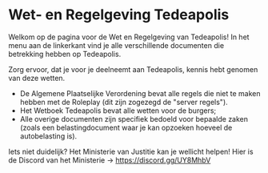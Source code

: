 # Wet- en Regelgeving Tedeapolis

Welkom op de pagina voor de Wet en Regelgeving van Tedeapolis!
In het menu aan de linkerkant vind je alle verschillende documenten die betrekking hebben op Tedeapolis.

Zorg ervoor, dat je voor je deelneemt aan Tedeapolis, kennis hebt genomen van deze wetten.

- De Algemene Plaatselijke Verordening bevat alle regels die niet te maken hebben met de Roleplay (dit zijn zogezegd de "server regels").
- Het Wetboek Tedeapolis bevat alle wetten voor de burgers;
- Alle overige documenten zijn specifiek bedoeld voor bepaalde zaken (zoals een belastingdocument waar je kan opzoeken hoeveel de autobelasting is).

Iets niet duidelijk? Het Ministerie van Justitie kan je wellicht helpen! Hier is de Discord van het Ministerie -> https://discord.gg/UY8MhbV
